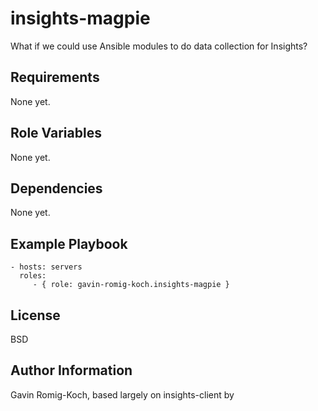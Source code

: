 insights-magpie
===============

What if we could use Ansible modules to do data collection for Insights?

Requirements
------------

None yet.

Role Variables
--------------

None yet.

Dependencies
------------

None yet.

Example Playbook
----------------

    - hosts: servers
      roles:
         - { role: gavin-romig-koch.insights-magpie }

License
-------

BSD

Author Information
------------------

Gavin Romig-Koch, based largely on insights-client by 
